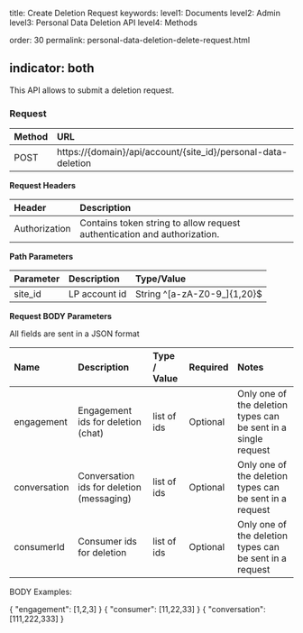 title: Create Deletion Request
keywords:
level1: Documents
level2: Admin
level3: Personal Data Deletion API
level4: Methods


order: 30
permalink: personal-data-deletion-delete-request.html

indicator: both
---

This API allows to submit a deletion request. 

### Request

 |Method|      URL|  
 |:--------  |:---  |
 |POST|  https://{domain}/api/account/{site_id}/personal-data-deletion |

**Request Headers**

 |Header         |Description  |
 |:------|        :--------  |
 |Authorization|  Contains token string to allow request authentication and authorization.  |

 **Path Parameters**

  |Parameter|  Description|  Type/Value |
  |:------    |:--------    |:--------|
  |site_id|  LP account id|   String ^[a-zA-Z0-9_]{1,20}$|

 **Request BODY Parameters**


All fields are sent in a JSON format

 | Name | Description | Type / Value | Required | Notes |
 | :---- | :------- | :--------- | :--- | :--- |
 | engagement| Engagement ids for deletion (chat) | list of ids | Optional | Only one of the deletion types can be sent in a single request |
| conversation| Conversation ids for deletion (messaging) | list of  ids | Optional | Only one of the deletion types can be sent in a request |
| consumerId| Consumer ids for deletion | list of ids | Optional | Only one of the deletion types can be sent in a request |

BODY Examples:

{
  "engagement": [1,2,3]
}
{
  "consumer": [11,22,33]
}
{
  "conversation": [111,222,333]
}
